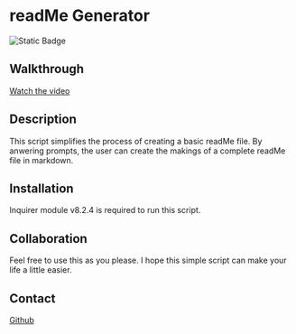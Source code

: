 # readMe Generator

![Static Badge](https://img.shields.io/badge/License-MIT-blue?style=plastic)

## Walkthrough

[Watch the video](https://drive.google.com/file/d/1pXRUiCkO21KQ1zWifwj8bCI27kXX8bjL/view)

## Description

This script simplifies the process of creating a basic readMe file.  By anwering prompts, the user can create the makings of a complete readMe file in markdown.

## Installation

Inquirer module v8.2.4 is required to run this script.  

## Collaboration

Feel free to use this as you please.  I hope this simple script can make your life a little easier.

## Contact

[Github](https://github.com/Spaghedward)